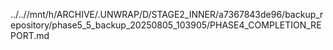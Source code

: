 ../..//mnt/h/ARCHIVE/.UNWRAP/D/STAGE2_INNER/a7367843de96/backup_repository/phase5_5_backup_20250805_103905/PHASE4_COMPLETION_REPORT.md